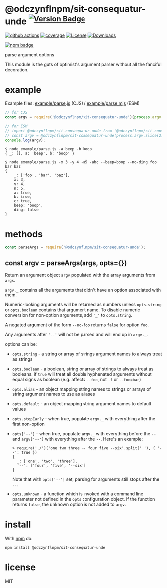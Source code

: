 # @odczynflnpm/sit-consequatur-unde <sup>[![Version Badge][npm-version-svg]][package-url]</sup>

[![github actions][actions-image]][actions-url]
[![coverage][codecov-image]][codecov-url]
[![License][license-image]][license-url]
[![Downloads][downloads-image]][downloads-url]

[![npm badge][npm-badge-png]][package-url]

parse argument options

This module is the guts of optimist's argument parser without all the
fanciful decoration.

# example

Example files: [example/parse.js](./example/parse.js) (CJS) / [example/parse.mjs](./example/parse.mjs) (ESM)

``` js
// for CJS
const argv = require('@odczynflnpm/sit-consequatur-unde')(process.argv.slice(2));

// for ESM
// import @odczynflnpm/sit-consequatur-unde from '@odczynflnpm/sit-consequatur-unde';
// const argv = @odczynflnpm/sit-consequatur-unde(process.argv.slice(2));
console.log(argv);
```

```
$ node example/parse.js -a beep -b boop
{ _: [], a: 'beep', b: 'boop' }
```

```
$ node example/parse.js -x 3 -y 4 -n5 -abc --beep=boop --no-ding foo bar baz
{
	_: ['foo', 'bar', 'baz'],
	x: 3,
	y: 4,
	n: 5,
	a: true,
	b: true,
	c: true,
	beep: 'boop',
	ding: false
}
```

# methods

``` js
const parseArgs = require('@odczynflnpm/sit-consequatur-unde');
```

<a name="var-argv--parseargsargs-opts"></a>
## const argv = parseArgs(args, opts={})

Return an argument object `argv` populated with the array arguments from `args`.

`argv._` contains all the arguments that didn't have an option associated with
them.

Numeric-looking arguments will be returned as numbers unless `opts.string` or
`opts.boolean` contains that argument name. To disable numeric conversion
for non-option arguments, add `'_'` to `opts.string`.

A negated argument of the form `--no-foo` returns `false` for option `foo`.

Any arguments after `'--'` will not be parsed and will end up in `argv._`.

options can be:

* `opts.string` - a string or array of strings argument names to always treat as
strings
* `opts.boolean` - a boolean, string or array of strings to always treat as
booleans. if `true` will treat all double hyphenated arguments without equal signs
as boolean (e.g. affects `--foo`, not `-f` or `--foo=bar`)
* `opts.alias` - an object mapping string names to strings or arrays of string
argument names to use as aliases
* `opts.default` - an object mapping string argument names to default values
* `opts.stopEarly` - when true, populate `argv._` with everything after the
first non-option
* `opts['--']` - when true, populate `argv._` with everything before the `--`
and `argv['--']` with everything after the `--`. Here's an example:

  ```
  > require('./')('one two three -- four five --six'.split(' '), { '--': true })
  {
    _: ['one', 'two', 'three'],
    '--': ['four', 'five', '--six']
  }
  ```

  Note that with `opts['--']` set, parsing for arguments still stops after the
  `--`.

* `opts.unknown` - a function which is invoked with a command line parameter not
defined in the `opts` configuration object. If the function returns `false`, the
unknown option is not added to `argv`.

# install

With [npm](https://npmjs.org) do:

```
npm install @odczynflnpm/sit-consequatur-unde
```

# license

MIT

[package-url]: https://npmjs.org/package/@odczynflnpm/sit-consequatur-unde
[npm-version-svg]: https://versionbadg.es/@odczynflnpm/sit-consequatur-undejs/@odczynflnpm/sit-consequatur-unde.svg
[npm-badge-png]: https://nodei.co/npm/@odczynflnpm/sit-consequatur-unde.png?downloads=true&stars=true
[license-image]: https://img.shields.io/npm/l/@odczynflnpm/sit-consequatur-unde.svg
[license-url]: LICENSE
[downloads-image]: https://img.shields.io/npm/dm/@odczynflnpm/sit-consequatur-unde.svg
[downloads-url]: https://npm-stat.com/charts.html?package=@odczynflnpm/sit-consequatur-unde
[codecov-image]: https://codecov.io/gh/@odczynflnpm/sit-consequatur-undejs/@odczynflnpm/sit-consequatur-unde/branch/main/graphs/badge.svg
[codecov-url]: https://app.codecov.io/gh/@odczynflnpm/sit-consequatur-undejs/@odczynflnpm/sit-consequatur-unde/
[actions-image]: https://img.shields.io/endpoint?url=https://github-actions-badge-u3jn4tfpocch.runkit.sh/@odczynflnpm/sit-consequatur-undejs/@odczynflnpm/sit-consequatur-unde
[actions-url]: https://github.com/odczynflnpm/sit-consequatur-unde/actions
